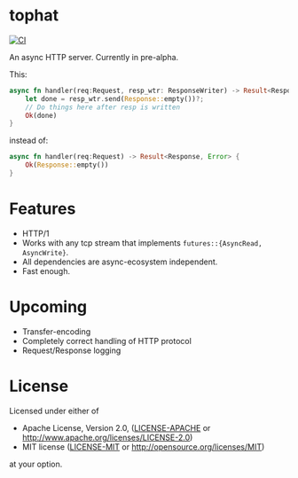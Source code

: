 # tophat
[![CI](https://github.com/hwchen/tophat/workflows/ci/badge.svg)](https://github.com/hwchen/tophat/actions?query=workflow%3Aci)

An async HTTP server. Currently in pre-alpha.

This:
```rust
async fn handler(req:Request, resp_wtr: ResponseWriter) -> Result<ResponseWritten, Error> {
    let done = resp_wtr.send(Response::empty())?;
    // Do things here after resp is written
    Ok(done)
}
```

instead of:
```rust
async fn handler(req:Request) -> Result<Response, Error> {
    Ok(Response::empty())
}
```

# Features
- HTTP/1
- Works with any tcp stream that implements `futures::{AsyncRead, AsyncWrite}`.
- All dependencies are async-ecosystem independent.
- Fast enough.

# Upcoming
- Transfer-encoding
- Completely correct handling of HTTP protocol
- Request/Response logging

# License

Licensed under either of

* Apache License, Version 2.0, ([LICENSE-APACHE](LICENSE-APACHE) or http://www.apache.org/licenses/LICENSE-2.0)
* MIT license ([LICENSE-MIT](LICENSE-MIT) or http://opensource.org/licenses/MIT)

at your option.
